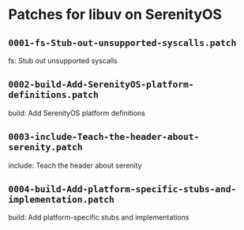 # Patches for libuv on SerenityOS

## `0001-fs-Stub-out-unsupported-syscalls.patch`

fs: Stub out unsupported syscalls


## `0002-build-Add-SerenityOS-platform-definitions.patch`

build: Add SerenityOS platform definitions


## `0003-include-Teach-the-header-about-serenity.patch`

include: Teach the header about serenity


## `0004-build-Add-platform-specific-stubs-and-implementation.patch`

build: Add platform-specific stubs and implementations


